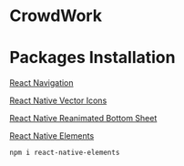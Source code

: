 # CrowdWork




# Packages Installation
[React Navigation](https://reactnavigation.org/)

 [React Native Vector Icons](https://www.npmjs.com/package/react-native-vector-icons)

 [React Native Reanimated Bottom Sheet](https://www.npmjs.com/package/reanimated-bottom-sheet)

 [React Native Elements](https://reactnativeelements.com/)
 
    npm i react-native-elements
